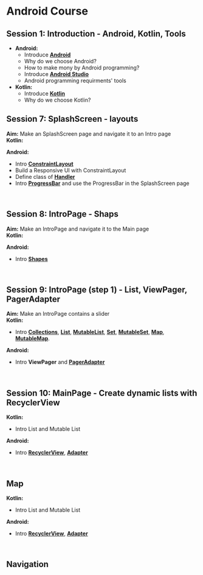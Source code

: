 # Android Course


## Session 1: Introduction  - Android, Kotlin, Tools
- **Android:**
  - Introduce **[Android](https://www.android.com/)**
  - Why do we choose Android?
  - How to make mony by Android programming?
  - Introduce **[Android Studio](https://developer.android.com/studio)**
  - Android programming requirments' tools
- **Kotlin:**
  - Introduce **[Kotlin](https://kotlinlang.org/)**
  - Why do we choose Kotlin?
 



## Session 7:    SplashScreen  - layouts
 **Aim:**   Make an SplashScreen page and navigate it to an Intro page<br>
 **Kotlin:**
 


 **Android:**
 - Intro **[ConstraintLayout](https://developer.android.com/develop/ui/views/layout/constraint-layout)**<br>
 - Build a Responsive UI with ConstraintLayout 
 - Define class of **[Handler](https://developer.android.com/reference/android/os/Handler#:~:text=A%20Handler%20allows%20you%20to,is%20bound%20to%20a%20Looper%20.)**
 - Intro **[ProgressBar](https://developer.android.com/reference/android/widget/ProgressBar)**  and use the ProgressBar in the SplashScreen page
<br>





## Session 8:   IntroPage  - Shaps
 **Aim:**   Make an IntroPage and navigate it to the Main page<br>
 **Kotlin:**
 
 **Android:** 
 - Intro **[Shapes](https://developer.android.com/reference/kotlin/androidx/compose/material/Shapes)**
<br>


## Session 9:   IntroPage (step 1)  - List, ViewPager, PagerAdapter
 **Aim:**   Make an IntroPage contains a slider<br>
 **Kotlin:**
 - Intro **[Collections]()**, **[List]()**, **[MutableList]()**, **[Set]()**, **[MutableSet]()**, **[Map]()**, **[MutableMap]()**.

 **Android:** 
 - Intro **ViewPager** and **[PagerAdapter](https://developer.android.com/reference/kotlin/androidx/viewpager/widget/PagerAdapter)**
<br>


## Session 10:   MainPage  - Create dynamic lists with RecyclerView
 **Kotlin:**
 - Intro List and Mutable List

 **Android:** 
 - Intro **[RecyclerView](https://developer.android.com/reference/androidx/recyclerview/widget/RecyclerView)**, **[Adapter](https://developer.android.com/reference/androidx/recyclerview/widget/RecyclerView.Adapter)**
<br>

## Map
 **Kotlin:**
 - Intro List and Mutable List

 **Android:** 
 - Intro **[RecyclerView](https://developer.android.com/reference/androidx/recyclerview/widget/RecyclerView)**, **[Adapter](https://developer.android.com/reference/androidx/recyclerview/widget/RecyclerView.Adapter)**
<br>


## Navigation

